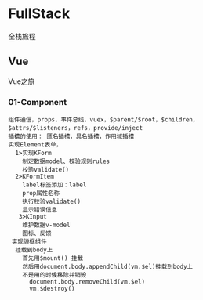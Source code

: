 # FullStack
全栈旅程

## Vue
  Vue之旅
  
  ### 01-Component
    组件通信，props，事件总线，vuex，$parent/$root，$children，$attrs/$listeners，refs，provide/inject
    插槽的使用： 匿名插槽，具名插槽，作用域插槽
    实现Element表单，
      1>实现KForm
        制定数据model、校验规则rules
        校验validate()
      2>KFormItem
        label标签添加：label
        prop属性名称
        执行校验validate()
        显示错误信息
       3>KInput
        维护数据v-model
        图标、反馈
     实现弹框组件
      挂载到body上
        首先用$mount() 挂载
        然后用document.body.appendChild(vm.$el)挂载到body上
        不是用的时候移除并销毁
          document.body.removeChild(vm.$el)
          vm.$destroy()

